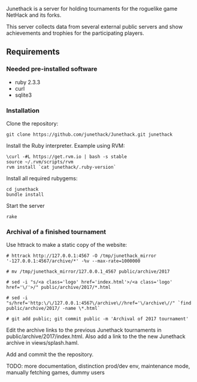 Junethack is a server for holding tournaments for the roguelike game NetHack
and its forks.

This server collects data from several external public servers and show
achievements and trophies for the participating players.

## Requirements

### Needed pre-installed software

 - ruby 2.3.3
 - curl
 - sqlite3

### Installation

Clone the repository:

    git clone https://github.com/junethack/Junethack.git junethack


Install the Ruby interpreter. Example using RVM:

    \curl -#L https://get.rvm.io | bash -s stable
    source ~/.rvm/scripts/rvm
    rvm install `cat junethack/.ruby-version`

Install all required rubygems:

    cd junethack
    bundle install

Start the server

    rake

### Archival of a finished tournament

Use httrack to make a static copy of the website:

```
# httrack http://127.0.0.1:4567 -O /tmp/junethack_mirror '-127.0.0.1:4567/archive/*' -%v --max-rate=1000000

# mv /tmp/junethack_mirror/127.0.0.1_4567 public/archive/2017

# sed -i "s/<a class='logo' href='index.html'>/<a class='logo' href='\/'>/" public/archive/2017/*.html

# sed -i "s/href='http:\/\/127.0.0.1:4567\/archive\//href='\/archive\//" `find public/archive/2017/ -name \*.html`

# git add public; git commit public -m 'Archival of 2017 tournament'
```

Edit the archive links to the previous Junethack tournaments in public/archive/2017/index.html.
Also add a link to the the new Junethack archive in views/splash.haml.

Add and commit the the repository.


TODO: more documentation, distinction prod/dev env, maintenance mode, manually fetching games, dummy users
